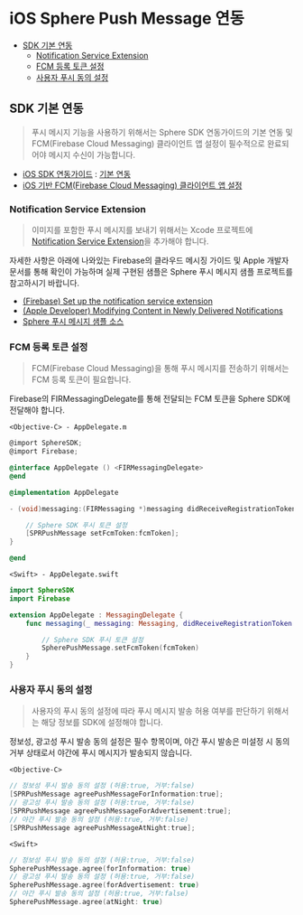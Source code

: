 # iOS Sphere Push Message 연동

* [SDK 기본 연동](#SDK-기본-연동)
  * [Notification Service Extension](#Notification-Service-Extension)
  * [FCM 등록 토큰 설정](#FCM-등록-토큰-설정)
  * [사용자 푸시 동의 설정](#사용자-푸시-동의-설정)

## SDK 기본 연동

> 푸시 메시지 기능을 사용하기 위해서는 Sphere SDK 연동가이드의 기본 연동 및 FCM(Firebase Cloud Messaging) 클라이언트 앱 설정이 필수적으로 완료되어야 메시지 수신이 가능합니다.

* [iOS SDK 연동가이드](https://github.com/tand-git/ios-sdk) : [기본 연동](https://github.com/tand-git/ios-sdk#기본-연동)
* [iOS 기반 FCM(Firebase Cloud Messaging) 클라이언트 앱 설정](https://firebase.google.com/docs/cloud-messaging/ios/client)

### Notification Service Extension

> 이미지를 포함한 푸시 메시지를 보내기 위해서는 Xcode 프로젝트에 [Notification Service Extension](https://developer.apple.com/documentation/usernotifications/unnotificationserviceextension)을 추가해야 합니다.

자세한 사항은 아래에 나와있는 Firebase의 클라우드 메시징 가이드 및 Apple 개발자 문서를 통해 확인이 가능하며 실제 구현된 샘플은 Sphere 푸시 메시지 샘플 프로젝트를 참고하시기 바랍니다.

* [(Firebase) Set up the notification service extension](https://firebase.google.com/docs/cloud-messaging/ios/send-image#set_up_the_notification_service_extension)
* [(Apple Developer) Modifying Content in Newly Delivered Notifications](https://developer.apple.com/documentation/usernotifications/modifying_content_in_newly_delivered_notifications)
* [Sphere 푸시 메시지 샘플 소스](sample)

### FCM 등록 토큰 설정

> FCM(Firebase Cloud Messaging)을 통해 푸시 메시지를 전송하기 위해서는 FCM 등록 토큰이 필요합니다.

Firebase의 FIRMessagingDelegate를 통해 전달되는 FCM 토큰을 Sphere SDK에 전달해야 합니다.

`<Objective-C> - AppDelegate.m`

```objectivec
@import SphereSDK;
@import Firebase;

@interface AppDelegate () <FIRMessagingDelegate>
@end

@implementation AppDelegate

- (void)messaging:(FIRMessaging *)messaging didReceiveRegistrationToken:(NSString *)fcmToken {

    // Sphere SDK 푸시 토큰 설정
    [SPRPushMessage setFcmToken:fcmToken];
}

@end
```

`<Swift> - AppDelegate.swift`

```swift
import SphereSDK
import Firebase

extension AppDelegate : MessagingDelegate {
    func messaging(_ messaging: Messaging, didReceiveRegistrationToken fcmToken: String) {

        // Sphere SDK 푸시 토큰 설정
        SpherePushMessage.setFcmToken(fcmToken)
    }
}
```

### 사용자 푸시 동의 설정

> 사용자의 푸시 동의 설정에 따라 푸시 메시지 발송 허용 여부를 판단하기 위해서는 해당 정보를 SDK에 설정해야 합니다.

정보성, 광고성 푸시 발송 동의 설정은 필수 항목이며, 야간 푸시 발송은 미설정 시 동의 거부 상태로서 야간에 푸시 메시지가 발송되지 않습니다.

`<Objective-C>`

```objectivec
// 정보성 푸시 발송 동의 설정 (허용:true, 거부:false)
[SPRPushMessage agreePushMessageForInformation:true];
// 광고성 푸시 발송 동의 설정 (허용:true, 거부:false)
[SPRPushMessage agreePushMessageForAdvertisement:true];
// 야간 푸시 발송 동의 설정 (허용:true, 거부:false)
[SPRPushMessage agreePushMessageAtNight:true];
```

`<Swift>`

```swift
// 정보성 푸시 발송 동의 설정 (허용:true, 거부:false)
SpherePushMessage.agree(forInformation: true)
// 광고성 푸시 발송 동의 설정 (허용:true, 거부:false)
SpherePushMessage.agree(forAdvertisement: true)
// 야간 푸시 발송 동의 설정 (허용:true, 거부:false)
SpherePushMessage.agree(atNight: true)
```

